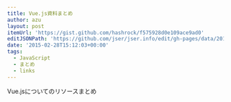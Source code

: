 ```yaml
---
title: Vue.js資料まとめ
author: azu
layout: post
itemUrl: 'https://gist.github.com/hashrock/f575928d0e109ace9ad0'
editJSONPath: 'https://github.com/jser/jser.info/edit/gh-pages/data/2015/02/index.json'
date: '2015-02-28T15:12:03+00:00'
tags:
  - JavaScript
  - まとめ
  - links
---
```

Vue.jsについてのリソースまとめ
